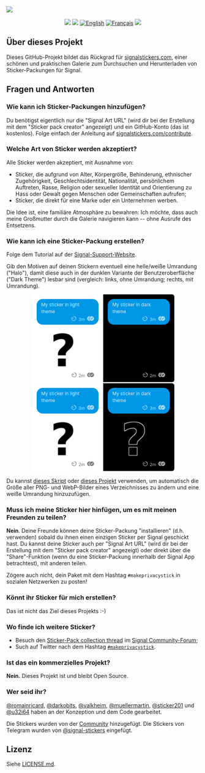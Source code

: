 <a href="https://signalstickers.com" id="top">
  <img src="https://user-images.githubusercontent.com/441546/104887908-e3c38800-5920-11eb-9f4b-aceab4d70009.png" style="max-width: 100%;"></<img>
</a>

<p align="center">
  <a href="https://github.com/signalstickers/signalstickers/actions?query=workflow%3A%22Continuous+Integration%22"><img src="https://img.shields.io/github/workflow/status/signalstickers/signalstickers/Continuous%20Integration/master"></a>
  <a href="https://github.com/signalstickers/signalstickers/graphs/contributors"><img src="https://img.shields.io/github/contributors/signalstickers/signalstickers"></a>
  <a href="README.md"><img src="https://bit.ly/31ysLJA" alt="English"></a>
  <a href="README.fr.md"><img src="https://bit.ly/31xkO7h" alt="Français"></a>
  <a href="https://twitter.com/signalstickers"><img src="https://img.shields.io/twitter/follow/signalstickers?label=Feed&style=social"></a>
</p>

## Über dieses Projekt

Dieses GitHub-Projekt bildet das Rückgrad für [signalstickers.com](https://signalstickers.com), einer schönen und praktischen Galerie zum Durchsuchen und Herunterladen von Sticker-Packungen für Signal.

## Fragen und Antworten

### Wie kann ich Sticker-Packungen hinzufügen?

Du benötigst eigentlich nur die "Signal Art URL" (wird dir bei der Erstellung mit dem "Sticker pack creator" angezeigt) und ein GitHub-Konto (das ist kostenlos).
Folge einfach der Anleitung auf [signalstickers.com/contribute](https://signalstickers.com/contribute).

### Welche Art von Sticker werden akzeptiert?

Alle Sticker werden akzeptiert, mit Ausnahme von:
+ Sticker, die aufgrund von Alter, Körpergröße, Behinderung, ethnischer Zugehörigkeit, Geschlechtsidentität, Nationalität, persönlichem Auftreten, Rasse, Religion oder sexueller Identität und Orientierung zu Hass oder Gewalt gegen Menschen oder Gemeinschaften aufrufen;
+ Sticker, die direkt für eine Marke oder ein Unternehmen werben.

Die Idee ist, eine familiäre Atmosphäre zu bewahren: Ich möchte, dass auch meine Großmutter durch die Galerie navigieren kann -- ohne Ausrufe des Entsetzens.

### Wie kann ich eine Sticker-Packung erstellen?

Folge dem Tutorial auf der [Signal-Support-Website](https://support.signal.org/hc/articles/360031836512-Stickers#h_c2a0a45b-862f-4d12-9ab1-d9a6844062ca).

Gib den Motiven auf deinen Stickern eventuell eine helle/weiße Umrandung ("Halo"), damit diese auch in der dunklen Variante der Benutzeroberfläche ("Dark Theme") lesbar sind (vergleich: links, ohne Umrandung; rechts, mit Umrandung).

<p align="center">
<img src=".github/without white margin.png">
<img src=".github/with white margin.png">
</p>

Du kannst [dieses Skript](https://github.com/signalstickers/stickers-scripts/blob/master/add_border.sh) oder [dieses Projekt](https://framagit.org/luc/stickerify-for-signal) verwenden, um automatisch die Größe aller PNG- und WebP-Bilder eines Verzeichnisses zu ändern und eine weiße Umrandung hinzuzufügen.

### Muss ich meine Sticker hier hinfügen, um es mit meinen Freunden zu teilen?

**Nein**.
Deine Freunde können deine Sticker-Packung "installieren" (d.h. verwenden) sobald du ihnen einen einzigen Sticker per Signal geschickt hast.
Du kannst deine Sticker auch per "Signal Art URL" (wird dir bei der Erstellung mit dem "Sticker pack creator" angezeigt) oder direkt über die "Share"-Funktion (wenn du eine Sticker-Packung innerhalb der Signal App betrachtest), mit anderen teilen.

Zögere auch nicht, dein Paket mit dem Hashtag `#makeprivacystick` in sozialen Netzwerken zu posten!

### Könnt ihr Sticker für mich erstellen?

Das ist nicht das Ziel dieses Projekts :-)

### Wo finde ich weitere Sticker?

+ Besuch den [Sticker-Pack collection thread](https://community.signalusers.org/t/sticker-pack-collection-thread-makeprivacystick/10650) im [Signal Community-Forum](https://community.signalusers.org);
+ Such auf Twitter nach dem Hashtag [`#makeprivacystick`](https://twitter.com/hashtag/makeprivacystick).

### Ist das ein kommerzielles Projekt?

**Nein.**
Dieses Projekt ist und bleibt Open Source.

### Wer seid ihr?

[@romainricard](https://github.com/romainricard),
[@darkobits](https://github.com/darkobits),
[@valkheim](https://github.com/valkheim),
[@muellermartin](https://github.com/muellermartin),
[@sticker201](https://github.com/sticker201) und
[@u32i64](https://github.com/u32i64)
haben an der Konzeption und dem Code gearbeitet.

Die Stickers wurden von der [Community](https://github.com/signalstickers/signalstickers/graphs/contributors) hinzugefügt.
Die Stickers von Telegram wurden von [@signal-stickers](https://github.com/signal-stickers) eingefügt.

## Lizenz

Siehe [LICENSE.md](LICENSE.md).
